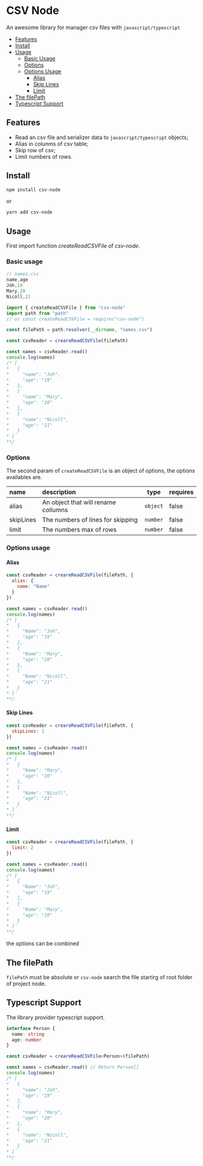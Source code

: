 # CSV Node

An awesome library for manager csv files with `javascript/typescript`

- [Features](#-features)
- [Install](#-install)
- [Usage](#-usage)
  - [Basic Usage](#-basic-usage)
  - [Options](#-options)
  - [Options Usage](#-options-usage)
    - [Alias](#-alias)
    - [Skip Lines](#-skip-lines)
    - [Limit](#-limit)
 - [The filePath](#-the-filePath)
 - [Typescript Support](#-typescript-support)

## Features

- Read an csv file and serializer data to `javascript/typescript` objects;
- Alias in colunms of csv table;
- Skip row of csv;
- Limit numbers of rows.

## Install

```bash
npm install csv-node
```

or

```bash
yarn add csv-node
```

## Usage

First import function _createReadCSVFile_ of _csv-node_.

### Basic usage

```js
// names.csv
name,age
Joh,19
Mary,20
Nicoll,21
```

```js
import { createReadCSVFile } from "csv-node"
import path from "path"
// or const createReadCSVFile = require("csv-node")

const filePath = path.resolver(__dirname, "names.csv")

const csvReader = creareReadCSVFile(filePath)

const names = csvReader.read()
console.log(names)
/* [
*   {
*     "name": "Joh",
*     "age": "19"
*   },
*   {
*     "name": "Mary",
*     "age": "20"
*   },
*   {
*     "name": "Nicoll",
*     "age": "21"
*   }
* ]´
**/
```

### Options

The second param of `createReadCSVFile` is an object of options, the options availables are.

|name|description|type|requires|
|:-----|:-----|:---:|:-----|
|alias|An object that will rename collumns|`object`|false|
|skipLines|The numbers of lines for skipping|`number`|false|
|limit|The numbers max of rows|`number`|false|

### Options usage

#### Alias

```js
const csvReader = creareReadCSVFile(filePath, {
  alias: {
    name: "Name"
  }
})

const names = csvReader.read()
console.log(names)
/* [
*   {
*     "Name": "Joh",
*     "age": "19"
*   },
*   {
*     "Name": "Mary",
*     "age": "20"
*   },
*   {
*     "Name": "Nicoll",
*     "age": "21"
*   }
* ]´
**/
```

#### Skip Lines

```js
const csvReader = creareReadCSVFile(filePath, {
  skipLines: 1
})

const names = csvReader.read()
console.log(names)
/* [
*   {
*     "Name": "Mary",
*     "age": "20"
*   },
*   {
*     "Name": "Nicoll",
*     "age": "21"
*   }
* ]´
**/
```

#### Limit

```js
const csvReader = creareReadCSVFile(filePath, {
  limit: 2
})

const names = csvReader.read()
console.log(names)
/* [
*   {
*     "Name": "Joh",
*     "age": "19"
*   },
*   {
*     "Name": "Mary",
*     "age": "20"
*   }
* ]´
**/
```

the options can be combined

## The filePath

`filePath` must be absolute or `csv-node` search the file startirg of root folder of project node.

## Typescript Support

The library provider typescript support.

```ts
interface Person {
  name: string
  age: number
}

const csvReader = creareReadCSVFile<Person>(filePath)

const names = csvReader.read() // Return Person[]
console.log(names)
/* [
*   {
*     "name": "Joh",
*     "age": "19"
*   },
*   {
*     "name": "Mary",
*     "age": "20"
*   },
*   {
*     "name": "Nicoll",
*     "age": "21"
*   }
* ]´
**/
```
